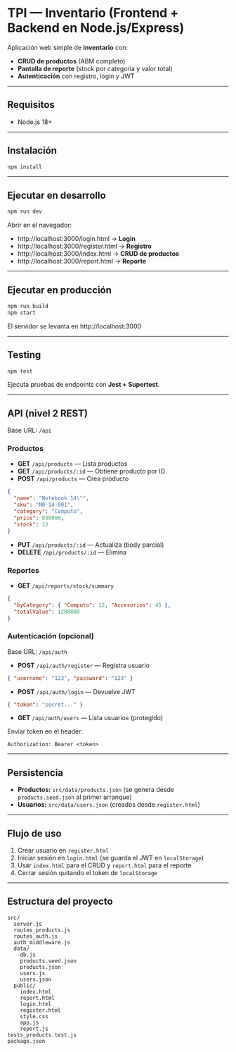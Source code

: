 # TPI — Inventario (Frontend + Backend en Node.js/Express)
Aplicación web simple de **inventario** con:
- **CRUD de productos** (ABM completo)
- **Pantalla de reporte** (stock por categoría y valor total)
- **Autenticación** con registro, login y JWT

---

## Requisitos
- Node.js 18+

---

## Instalación
```bash
npm install
```

---

## Ejecutar en desarrollo
```bash
npm run dev
```
Abrir en el navegador:
- http://localhost:3000/login.html → **Login**
- http://localhost:3000/register.html → **Registro**
- http://localhost:3000/index.html → **CRUD de productos**
- http://localhost:3000/report.html → **Reporte**

---

## Ejecutar en producción
```bash
npm run build
npm start
```
El servidor se levanta en http://localhost:3000

---

## Testing
```bash
npm test
```
Ejecuta pruebas de endpoints con **Jest + Supertest**.

---

## API (nivel 2 REST)
Base URL: `/api`

### Productos
- **GET** `/api/products` — Lista productos
- **GET** `/api/products/:id` — Obtiene producto por ID
- **POST** `/api/products` — Crea producto
```json
{
  "name": "Notebook 14\"",
  "sku": "NB-14-001",
  "category": "Computo",
  "price": 850000,
  "stock": 12
}
```
- **PUT** `/api/products/:id` — Actualiza (body parcial)
- **DELETE** `/api/products/:id` — Elimina

### Reportes
- **GET** `/api/reports/stock/summary`
```json
{
  "byCategory": { "Computo": 12, "Accesorios": 45 },
  "totalValue": 1200000
}
```

### Autenticación (opcional)
Base URL: `/api/auth`

- **POST** `/api/auth/register` — Registra usuario
```json
{ "username": "123", "password": "123" }
```

- **POST** `/api/auth/login` — Devuelve JWT
```json
{ "token": "secret..." }
```

- **GET** `/api/auth/users` — Lista usuarios (protegido)

Enviar token en el header:
```
Authorization: Bearer <token>
```

---

## Persistencia
- **Productos:** `src/data/products.json` (se genera desde `products.seed.json` al primer arranque)
- **Usuarios:** `src/data/users.json` (creados desde `register.html`)

---

## Flujo de uso
1. Crear usuario en `register.html`
2. Iniciar sesión en `login.html` (se guarda el JWT en `localStorage`)
3. Usar `index.html` para el CRUD y `report.html` para el reporte
4. Cerrar sesión quitando el token de `localStorage`

---

## Estructura del proyecto
```
src/
  server.js
  routes_products.js
  routes_auth.js
  auth_middleware.js
  data/
    db.js
    products.seed.json
    products.json
    users.js
    users.json
  public/
    index.html
    report.html
    login.html
    register.html
    style.css
    app.js
    report.js
tests_products.test.js
package.json
```